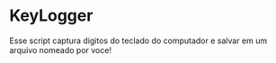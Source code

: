 # KeyLogger
Esse script captura digitos do teclado do computador e salvar em um arquivo nomeado por voce!
